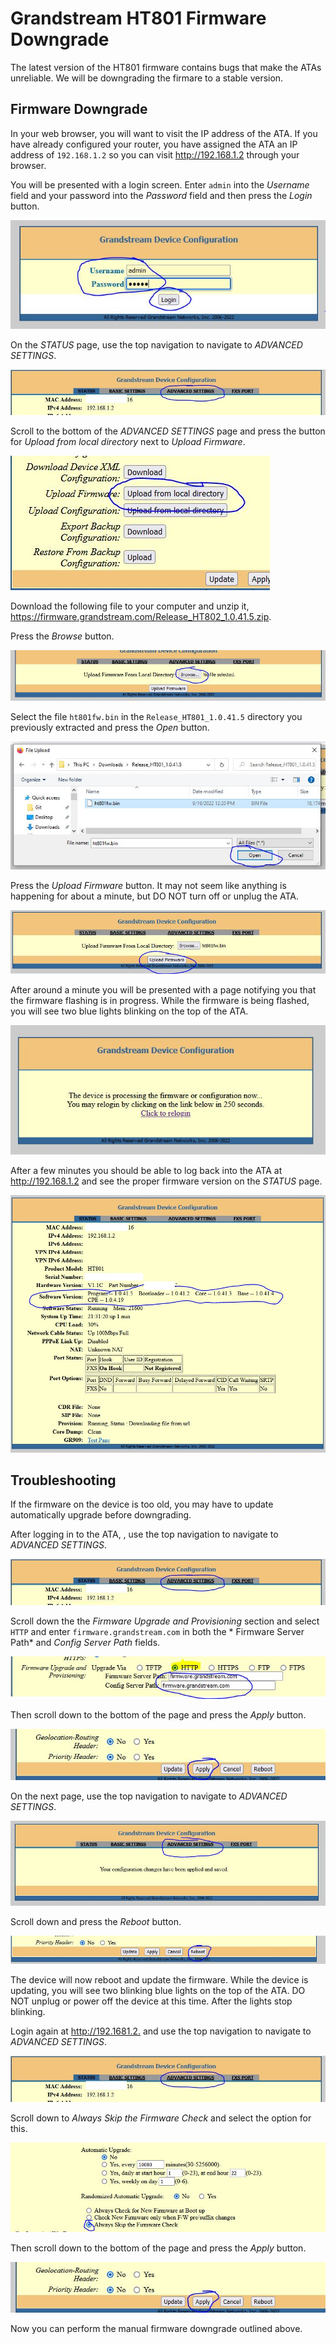 # Grandstream HT801 Firmware Downgrade

The latest version of the HT801 firmware contains bugs that make the ATAs unreliable. We will be downgrading the firmare to a stable version.

## Firmware Downgrade

In your web browser, you will  want to visit the IP address of the ATA. If you have already configured your router, you have assigned the ATA an IP address of `192.168.1.2` so you can visit <http://192.168.1.2> through your browser.

You will be presented with a login screen. Enter `admin` into the *Username* field and your password into the *Password* field and then press the *Login* button.

![login](1-ht801-firmware-downgrade\1-ht801-firmware-downgrade-01.jpg)

On the *STATUS* page, use the top navigation to navigate to *ADVANCED SETTINGS*.

![advanced settings](1-ht801-firmware-downgrade\1-ht801-firmware-downgrade-02.jpg)

Scroll to the bottom of the *ADVANCED SETTINGS* page and press the button for *Upload from local directory* next to *Upload Firmware*.

![upload from local directory](1-ht801-firmware-downgrade\1-ht801-firmware-downgrade-03.jpg)

Download the following file to your computer and unzip it, <https://firmware.grandstream.com/Release_HT802_1.0.41.5.zip>.

Press the *Browse* button.

![Browse](1-ht801-firmware-downgrade\1-ht801-firmware-downgrade-04.jpg)

Select the file `ht801fw.bin` in the `Release_HT801_1.0.41.5` directory you previously extracted and press the *Open* button.

![open](1-ht801-firmware-downgrade\1-ht801-firmware-downgrade-05.jpg)

Press the *Upload Firmware* button. It may not seem like anything is happening for about a minute, but DO NOT turn off or unplug the ATA.


![upload](1-ht801-firmware-downgrade\1-ht801-firmware-downgrade-06.jpg)

After around a minute you will be presented with a page notifying you that the firmware flashing is in progress. While the firmware is being flashed, you will see two blue lights blinking on the top of the ATA.

![upload](1-ht801-firmware-downgrade\1-ht801-firmware-downgrade-07.jpg)

After a few minutes you should be able to log back into the ATA at <http://192.168.1.2>  and see the proper firmware version on the *STATUS* page.

![status](1-ht801-firmware-downgrade\1-ht801-firmware-downgrade-12.jpg)

## Troubleshooting

If the firmware on the device is too old, you may have to update automatically upgrade before downgrading.

After logging in to the ATA, , use the top navigation to navigate to *ADVANCED SETTINGS*.

![advanced settings](1-ht801-firmware-downgrade\1-ht801-firmware-downgrade-02.jpg)

Scroll down the the *Firmware Upgrade and Provisioning* section and select `HTTP` and enter `firmware.grandstream.com` in both the * Firmware Server Path* and *Config Server Path* fields.

![firmware](1-ht801-firmware-downgrade\1-ht801-firmware-downgrade-08.jpg)

Then scroll down to the bottom of the page and press the *Apply* button.

![apply](1-ht801-firmware-downgrade\1-ht801-firmware-downgrade-09.jpg)

On the next page, use the top navigation to navigate to *ADVANCED SETTINGS*.

![advanced settings](1-ht801-firmware-downgrade\1-ht801-firmware-downgrade-10.jpg)

Scroll down and press the *Reboot* button. 

![reboot](1-ht801-firmware-downgrade\1-ht801-firmware-downgrade-11.jpg)

The device will now reboot and update the firmware. While the device is updating, you will see two blinking blue lights on the top of the ATA. DO NOT unplug or power off the device at this time. After the lights stop blinking.

Login again at <http://192.1681.2.> and use the top navigation to navigate to *ADVANCED SETTINGS*.

![advanced settings](1-ht801-firmware-downgrade\1-ht801-firmware-downgrade-02.jpg)

Scroll down to *Always Skip the Firmware Check* and select the option for this.

![skip firmware](1-ht801-firmware-downgrade\1-ht801-firmware-downgrade-13.jpg)

Then scroll down to the bottom of the page and press the *Apply* button.

![apply](1-ht801-firmware-downgrade\1-ht801-firmware-downgrade-09.jpg)

Now you can perform the manual firmware downgrade outlined above.